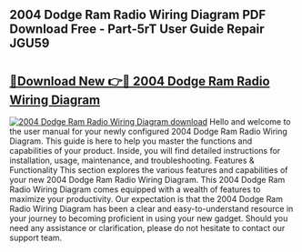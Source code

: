 ## 2004 Dodge Ram Radio Wiring Diagram PDF Download Free - Part-5rT User Guide Repair JGU59

# <h2><a href="http://dfhm7f.blite.top/?on=2004+Dodge+Ram+Radio+Wiring+Diagram">🔗Download New 👉🔴 2004 Dodge Ram Radio Wiring Diagram</a></h2>

[![2004 Dodge Ram Radio Wiring Diagram download](https://i.imgur.com/lujVjoI.png)](http://dfhm7f.blite.top/?on=2004+Dodge+Ram+Radio+Wiring+Diagram)
Hello and welcome to the user manual for your newly configured 2004 Dodge Ram Radio Wiring Diagram. This guide is here to help you master the functions and capabilities of your product. Inside, you will find detailed instructions for installation, usage, maintenance, and troubleshooting. Features & Functionality This section explores the various features and capabilities of your new 2004 Dodge Ram Radio Wiring Diagram. This 2004 Dodge Ram Radio Wiring Diagram comes equipped with a wealth of features to maximize your productivity. Our expectation is that the 2004 Dodge Ram Radio Wiring Diagram has been a clear and easy-to-understand resource in your journey to becoming proficient in using your new gadget. Should you need any assistance or clarification, please do not hesitate to contact our support team.
